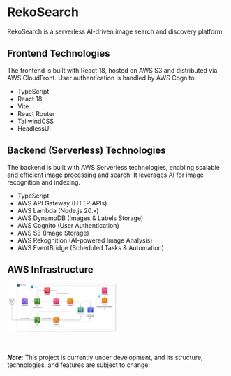 # RekoSearch

RekoSearch is a serverless AI-driven image search and discovery platform.

## Frontend Technologies

The frontend is built with React 18, hosted on AWS S3 and distributed via AWS CloudFront. User authentication is handled by AWS Cognito.

-   TypeScript
-   React 18
-   Vite
-   React Router
-   TailwindCSS
-   HeadlessUI

## Backend (Serverless) Technologies

The backend is built with AWS Serverless technologies, enabling scalable and efficient image processing and search. It leverages AI for image recognition and indexing.

-   TypeScript
-   AWS API Gateway (HTTP APIs)
-   AWS Lambda (Node.js 20.x)
-   AWS DynamoDB (Images & Labels Storage)
-   AWS Cognito (User Authentication)
-   AWS S3 (Image Storage)
-   AWS Rekognition (AI-powered Image Analysis)
-   AWS EventBridge (Scheduled Tasks & Automation)

## AWS Infrastructure

<img width="50%" src='./.github/rekosearch-infrastructure.png'></img>

<br>

**_Note_**: This project is currently under development, and its structure, technologies, and features are subject to change.
